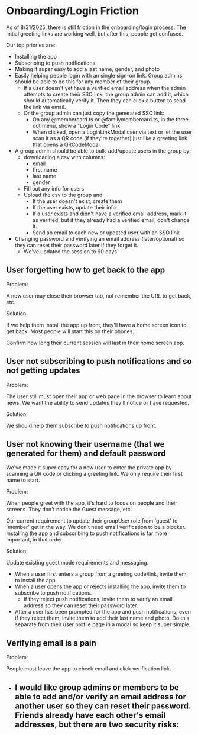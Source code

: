 # Onboarding/Login Friction

As of 8/31/2025, there is still friction in the onboarding/login process. The
initial greeting links are working well, but after this, people get confused.

Our top priories are:

- Installing the app
- Subscribing to push notifications
- Making it super easy to add a last name, gender, and photo
- Easily helping people login with an single sign-on link. Group admins should
  be able to do this for any member of their group.
  - If a user doesn't yet have a verified email address when the admin attempts
    to create their SSO link, the group admin can add it, which should
    automatically verify it. Then they can click a button to send the link via
    email.
  - Or the group admin can just copy the generated SSO link:
    - On any @membercard.ts or @familymembercard.ts, in the three-dot menu, show
      a "Login Code" link
    - When clicked, open a LoginLinkModal user via text or let the user scan it
      as a QR code (if they're together) just like a greeting link that opens a
      QRCodeModal.
- A group admin should be able to bulk-add/update users in the group by:
  - downloading a csv with columns:
    - email
    - first name
    - last name
    - gender
  - Fill out any info for users
  - Upload the csv to the group and:
    - If the user doesn't exist, create them
    - If the user exists, update their info
    - If a user exists and didn't have a verified email address, mark it as
      verified, but if they already had a verified email, don't change it.
    - Send an email to each new or updated user with an SSO link
- Changing password and verifying an email address (later/optional) so they can
  reset their password later if they forget it.
  - We've updated the session to 90 days.

## User forgetting how to get back to the app

Problem:

A new user may close their browser tab, not remember the URL to get back, etc.

Solution:

If we help them install the app up front, they'll have a home screen icon to get
back. Most people will start this on their phones.

Confirm how long their current session will last in their home screen app.

## User not subscribing to push notifications and so not getting updates

Problem:

The user still must open their app or web page in the browser to learn about
news. We want the ability to send updates they'll notice or have requested.

Solution:

We should help them subscribe to push notifications up front.

## User not knowing their username (that we generated for them) and default password

We've made it super easy for a new user to enter the private app by scanning a
QR code or clicking a greeting link. We only require their first name to start.

Problem:

When people greet with the app, it's hard to focus on people and their screens.
They don't notice the Guest message, etc.

Our current requirement to update their groupUser role from 'guest' to 'member'
get in the way. We don't need email verification to be a blocker. Installing the
app and subscribing to push notifications is far more important, in that order.

Solution:

Update existing guest mode requirements and messaging.

- When a user first enters a group from a greeting code/link, invite them to
  install the app.
- When a user opens the app or rejects installing the app, invite them to
  subscribe to push notifications.
  - If they reject push notifications, invite them to verify an email address so
    they can reset their password later.
- After a user has been prompted for the app and push notifications, even if
  they reject them, invite them to add their last name and photo. Do this
  separate from their user profile page in a modal so keep it super simple.

## Verifying email is a pain

Problem:

People must leave the app to check email and click verification link.

- I would like group admins or members to be able to add and/or verify an email
  address for another user so they can reset their password. Friends already
  have each other's email addresses, but there are two security risks:
  -
